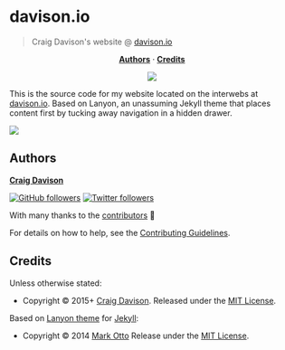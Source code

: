 # davison.io

> Craig Davison's website @ [davison.io](http://davison.io)

<p align="center">
<b><a href="#authors">Authors</a></b>
·
<b><a href="#credits">Credits</a></b>
</p>

<p align="center">
<a href="https://travis-ci.org/davisonio/davison.io"><img src="https://img.shields.io/travis/davisonio/davison.io.svg?style=flat-square"/></a>
</p>

This is the source code for my website located on the interwebs at [davison.io](http://davison.io).
Based on Lanyon, an unassuming Jekyll theme that places content first by tucking away navigation in a hidden drawer.

![](https://raw.githubusercontent.com/wiki/davisonio/davison.io/img/1.png)

## Authors

**[Craig Davison](http://davison.io)**

[![GitHub followers](https://img.shields.io/github/followers/davisonio.svg?style=social&label=Follow%20davisonio)](https://github.com/davisonio) [![Twitter followers](https://img.shields.io/twitter/follow/davisonio.svg?style=social)](https://twitter.com/davison.io)

With many thanks to the [contributors](https://github.com/davisonio/davison.io/graphs/contributors) :clap:

For details on how to help, see the [Contributing Guidelines](https://github.com/davisonio/davison.io/blob/master/CONTRIBUTING.md).

## Credits

Unless otherwise stated:

- Copyright © 2015+ [Craig Davison](http://davison.io). Released under the [MIT License](http://davisonio.mit-license.org).

Based on [Lanyon theme](http://lanyon.getpoole.com) for [Jekyll](http://jekyllrb.com/):

- Copyright © 2014 [Mark Otto](http://markdotto.com/) Release under the [MIT License](https://github.com/poole/lanyon/blob/master/LICENSE.md).

